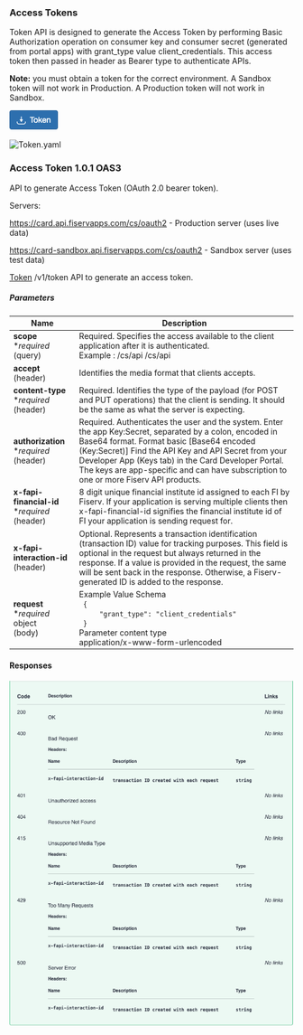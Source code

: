 ### Access Tokens



Token API is designed to generate the Access Token by performing Basic Authorization operation on consumer key and consumer secret (generated from portal apps) with grant_type value client_credentials. This access token then passed in header as Bearer type to authenticate APIs.

**Note:** you must obtain a token for the correct environment.  A Sandbox token will not work in Production. A Production token will not work in Sandbox.


[![Token](assets/images/token-button.png)](https://card-dit1-dsp.apimz.onefiserv.net:8079/tou/2637/915)


![Token.yaml](/reference/1.0.0/Token.yaml)








### Access Token   **1.0.1  OAS3**

API to generate Access Token (OAuth 2.0 bearer token).

Servers:

https://card.api.fiservapps.com/cs/oauth2 - Production server (uses live data)

https://card-sandbox.api.fiservapps.com/cs/oauth2 - Sandbox server (uses test data)




[Token](https://card.developer.fiserv.com/apis/token1#/Token:~:text=Token-,POST,-/v1/token)      /v1/token API to generate an access token.

##### Parameters

|                          Name                                |   Description                                                                                                                                                                                                                                                                                                                                     |
|--------------------------------------------------------------|---------------------------------------------------------------------------------------------------------------------------------------------------------------------------------------------------------------------------------------------------------------------------------------------------------------------------------------------------|
|   **scope** **required*<br>(query)                 |   Required. Specifies the access available to the client application after it is authenticated.   <br>Example : /cs/api   /cs/api                                                                                                                                                                                                                                     |
|   **accept**           <br>(header)                 |   Identifies the media format that clients accepts.                                                                                                                                                                                                                                                                                                               |
|   **content-type** **required*<br>(header)         |   Required. Identifies the type of the payload (for POST and PUT operations) that the client is sending. It should be the same as what the server is expecting.                                                                                                                                                                                                   |
|   **authorization** **required*<br>(header)        |   Required. Authenticates the user and the system. Enter the app Key:Secret, separated by a colon, encoded in Base64 format. Format basic [Base64 encoded (Key:Secret)] Find the API Key and API Secret from your Developer App (Keys tab) in the Card Developer Portal. The keys are app-specific and can have subscription to one or more Fiserv API products.  |
|   **x-fapi-financial-id** **required*<br>(header)  |   8 digit unique financial institute id assigned to each FI by Fiserv. If your application is serving multiple clients then x-fapi-financial-id signifies the financial institute id of FI your application is sending request for.                                                                                                                               |
|   **x-fapi-interaction-id**<br>(header)  |   Optional. Represents a transaction identification (transaction ID) value for tracking purposes. This field is optional in the request but always returned in the response. If a value is provided in the request, the same will be sent back in the response. Otherwise, a Fiserv-generated ID is added to the response.                                        |
|   **request** **required*<br>object       <br>(body)           |   Example Value   		Schema  <br>``` {```<br>```     "grant_type": "client_credentials"```<br>```  } ```  <br>Parameter content type   <br>application/x-www-form-urlencoded                                                                                                                                                                                                                              |

#### Responses

![carefully-crafted Markdown table](assets/images/responses-access-token.png)
